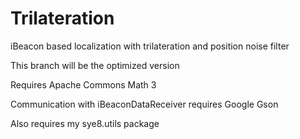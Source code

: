 # Trilateration
iBeacon based localization with trilateration and position noise filter

This branch will be the optimized version

Requires Apache Commons Math 3

Communication with iBeaconDataReceiver requires Google Gson

Also requires my sye8.utils package
